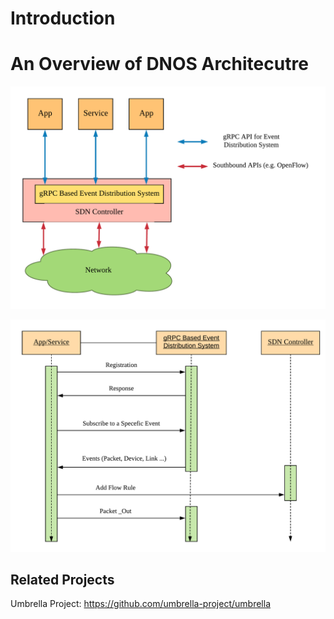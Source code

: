 # Introduction 


# An Overview of DNOS Architecutre 

![DNOS Architecture](dnos_architecture.png)

![External Event Processing Using GRPC and Flow Rule Installation Sequence Diagram](dnos_grpc_protocol.png)


## Related Projects

Umbrella Project: https://github.com/umbrella-project/umbrella





